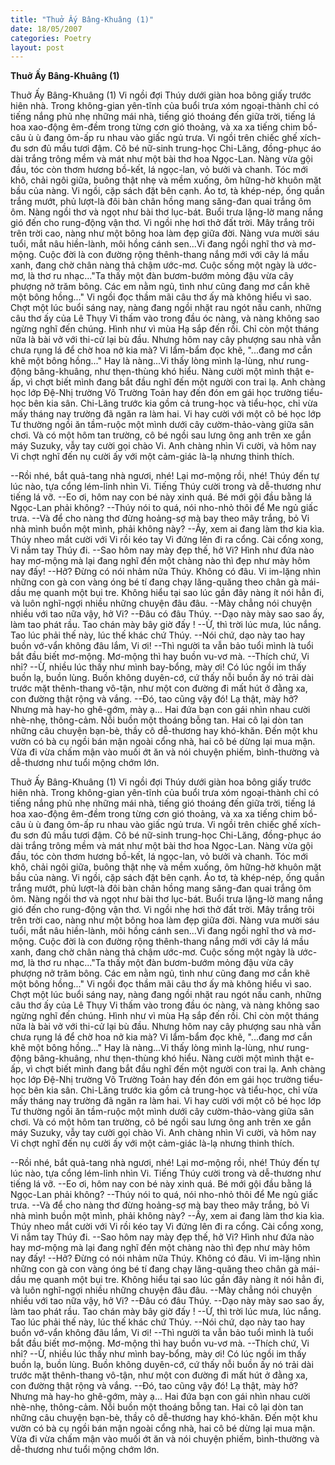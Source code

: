 ```yaml
---
title: "Thuở Ấy Bâng-Khuâng (1)"
date: 18/05/2007
categories: Poetry
layout: post
---
```


**Thuở Ấy Bâng-Khuâng (1)**

Thuở Ấy Bâng-Khuâng (1)
     Vi ngồi đợi Thúy dưới giàn hoa bông giấy trước hiên nhà.  Trong không-gian yên-tĩnh của buổi trưa xóm ngoại-thành chỉ có tiếng nắng phủ nhẹ những mái nhà, tiếng gió thoáng đến giữa trời, tiếng lá hoa xao-động êm-đềm trong từng cơn gió thoảng, và xa xa tiếng chim bồ-câu ù ù đang ôm-ấp ru nhau vào giấc ngủ trưa.
     Vi ngồi trên chiếc ghế xích-đu sơn đủ mầu tươi đậm.  Cô bé nữ-sinh trung-học Chi-Lăng, đồng-phục áo dài trắng trông mềm và mát như một bài thơ hoa Ngọc-Lan.  Nàng vừa gội đầu, tóc còn thơm hương bồ-kết, lá ngọc-lan, vỏ bưởi và chanh.  Tóc mới khô, chải ngôi giữa, buông thật nhẹ và mềm xuống, ôm hững-hờ khuôn mặt bầu của nàng.  Vi ngồi, cặp sách đặt bên cạnh.  Áo tơ, tà khép-nép, ống quần trắng mướt, phủ lượt-là đôi bàn chân hồng mang săng-đan quai trắng ôm ôm.  Nàng ngồi thơ và ngọt như bài thơ lục-bát.  Buổi trưa lặng-lờ mang nắng gió đến cho rung-động vận thơ.
     Vi ngồi nhẹ hơi thở đất trời.  Mây trắng trôi trên trời cao, nàng như một bông hoa làm đẹp giữa đời.  Nàng vưa mười sáu tuổi, mắt nâu hiền-lành, môi hồng cánh sen...Vi đang ngồi nghĩ thơ và mơ-mộng.  Cuộc đời là con đường rộng thênh-thang nắng mới với cây lá mầu xanh, đang chờ chân nàng thả chậm ước-mơ.  Cuộc sống một ngày là ước-mơ, là thơ ru nhạc..."Ta thấy một đàn bươm-bướm mỏng đậu vừa cây phượng nở trăm bông.  Các em nằm ngủ, tình như cũng đang mơ cắn khẽ một bông hồng..."  Vi ngồi đọc thầm mãi câu thơ ấy mà không hiểu vì sao.  Chợt một lúc buổi sáng nay, nàng đang ngồi nhặt rau ngót nấu canh, những câu thơ ấy của Lê Thụy Vi thấm vào trong đầu óc nàng, và nàng không sao ngừng nghĩ đến chúng.  Hình như vì mùa Hạ sắp đến rồi.  Chỉ còn một tháng nữa là bài vở với thi-cử lại bù đầu.  Nhưng hôm nay cây phượng sau nhà vẫn chưa rụng lá để chờ hoa nở kia mà?  Vi lẩm-bẩm đọc khẽ, "...đang mơ cắn khẽ một bông hồng..."   Hay là nàng...Vi thấy lòng mình lạ-lùng, như rung-động bâng-khuâng, như thẹn-thùng khó hiểu.  Nàng cười một mình thật e-ấp, vì chợt biết mình đang bắt đầu nghĩ đến một người con trai lạ.  Anh chàng học lớp Đệ-Nhị trường Võ Trường Toản hay đến đón em gái học trường tiểu-học bên kia sân.  Chi-Lăng trước kia gồm cả trung-học và tiểu-học, chỉ vừa mấy tháng nay trường đã ngăn ra làm hai.  Vi hay cười với một cô bé học lớp Tư thường ngồi ăn tầm-ruộc một mình dưới cây cườm-thảo-vàng giữa sân chơi.  Và có một hôm tan trường, cô bé ngồi sau lưng ông anh trên xe gắn máy Suzuky, vẫy tay cười gọi chào Vi.  Anh chàng nhìn Vi cười, và hôm nay Vi chợt nghĩ đến nụ cười ấy với một cảm-giác là-lạ nhưng thinh thích.

--Rồi nhé, bắt quả-tang nhà ngươi, nhé!  Lại mơ-mộng rồi, nhé!
    Thúy đến tự lúc nào, tựa cổng lém-lỉnh nhìn Vi.  Tiếng Thúy cười trong và dễ-thương như tiếng lá vỡ.
--Eo ơi, hôm nay con bé này xinh quá.  Bé mới gội đầu bằng lá Ngọc-Lan phải không?
--Thúy nói to quá, nói nho-nhỏ thôi để Me ngủ giấc trưa.
--Và để cho nàng thơ đừng hoảng-sợ mà bay theo mây trắng, bỏ Vi nhà mình buồn một mình, phải không này?
--Ấy, xem ai đang làm thơ kia kìa.
     Thúy nheo mắt cười với Vi rồi kéo tay Vi đứng lên đi ra cổng.  Cài cổng xong, Vi nắm tay Thúy đi.
--Sao hôm nay mày đẹp thế, hở Vi?  Hình như đứa nào hay mơ-mộng mà lại đang nghĩ đến một chàng nào thì đẹp như mày hôm nay đấy!
--Hở?  Đừng có nói nhảm nữa Thúy.  Không có đâu.
     Vi im-lặng nhìn những con gà con vàng óng bé tí đang chạy lăng-quăng theo chân gà mái-dầu mẹ quanh một bụi tre.  Không hiểu tại sao lúc gần đây nàng ít nói hẳn đi, và luôn nghĩ-ngợi nhiều những chuyện đâu đâu.
--Mày chẳng nói chuyện nhiều với tao nữa vậy, hở Vi?
--Đâu có đâu Thúy.
--Dạo này mày sao sao ấy, làm tao phát rầu.  Tao chán mày bây giờ đấy !
--Ừ, thì trời lúc mưa, lúc nắng.  Tao lúc phải thế này, lúc thế khác chứ Thúy.
--Nói chứ, dạo này tao hay buồn vớ-vẩn không đâu lắm, Vi ơi!
--Thì người ta vẫn bảo tuổi mình là tuổi bắt đầu biết mơ-mộng.  Mơ-mộng thì hay buồn vu-vơ mà.
--Thích chứ, Vi nhỉ?
--Ừ, nhiều lúc thấy như mình bay-bổng, mày ơi!  Có lúc ngồi im thấy buồn lạ, buồn lùng.  Buồn không duyên-cớ, cứ thấy nỗi buồn ấy nó trải dài trước mặt thênh-thang vô-tận, như một con đường đi mất hút ở đằng xa, con đường thật rộng và vắng.
--Đó, tao cũng vậy đó!  Lạ thật, mày hở? Nhưng mà hay-ho ghê-gớm, mày ạ...
     Hai đứa bạn con gái nhìn nhau cười nhè-nhẹ, thông-cảm.  Nỗi buồn một thoáng bỗng tan.  Hai cô lại dòn tan những câu chuyện bạn-bè, thầy cô dễ-thương hay khó-khăn.  Đến một khu vườn có bà cụ ngồi bán mận ngoài cổng nhà, hai cô bé dừng lại mua mận.  Vừa đi vừa chấm mận vào muối ớt ăn và nói chuyện phiếm, bình-thường và dễ-thương như tuổi mộng chớm lớn.

Thuở Ấy Bâng-Khuâng (1)
     Vi ngồi đợi Thúy dưới giàn hoa bông giấy trước hiên nhà.  Trong không-gian yên-tĩnh của buổi trưa xóm ngoại-thành chỉ có tiếng nắng phủ nhẹ những mái nhà, tiếng gió thoáng đến giữa trời, tiếng lá hoa xao-động êm-đềm trong từng cơn gió thoảng, và xa xa tiếng chim bồ-câu ù ù đang ôm-ấp ru nhau vào giấc ngủ trưa.
     Vi ngồi trên chiếc ghế xích-đu sơn đủ mầu tươi đậm.  Cô bé nữ-sinh trung-học Chi-Lăng, đồng-phục áo dài trắng trông mềm và mát như một bài thơ hoa Ngọc-Lan.  Nàng vừa gội đầu, tóc còn thơm hương bồ-kết, lá ngọc-lan, vỏ bưởi và chanh.  Tóc mới khô, chải ngôi giữa, buông thật nhẹ và mềm xuống, ôm hững-hờ khuôn mặt bầu của nàng.  Vi ngồi, cặp sách đặt bên cạnh.  Áo tơ, tà khép-nép, ống quần trắng mướt, phủ lượt-là đôi bàn chân hồng mang săng-đan quai trắng ôm ôm.  Nàng ngồi thơ và ngọt như bài thơ lục-bát.  Buổi trưa lặng-lờ mang nắng gió đến cho rung-động vận thơ.
     Vi ngồi nhẹ hơi thở đất trời.  Mây trắng trôi trên trời cao, nàng như một bông hoa làm đẹp giữa đời.  Nàng vưa mười sáu tuổi, mắt nâu hiền-lành, môi hồng cánh sen...Vi đang ngồi nghĩ thơ và mơ-mộng.  Cuộc đời là con đường rộng thênh-thang nắng mới với cây lá mầu xanh, đang chờ chân nàng thả chậm ước-mơ.  Cuộc sống một ngày là ước-mơ, là thơ ru nhạc..."Ta thấy một đàn bươm-bướm mỏng đậu vừa cây phượng nở trăm bông.  Các em nằm ngủ, tình như cũng đang mơ cắn khẽ một bông hồng..."  Vi ngồi đọc thầm mãi câu thơ ấy mà không hiểu vì sao.  Chợt một lúc buổi sáng nay, nàng đang ngồi nhặt rau ngót nấu canh, những câu thơ ấy của Lê Thụy Vi thấm vào trong đầu óc nàng, và nàng không sao ngừng nghĩ đến chúng.  Hình như vì mùa Hạ sắp đến rồi.  Chỉ còn một tháng nữa là bài vở với thi-cử lại bù đầu.  Nhưng hôm nay cây phượng sau nhà vẫn chưa rụng lá để chờ hoa nở kia mà?  Vi lẩm-bẩm đọc khẽ, "...đang mơ cắn khẽ một bông hồng..."   Hay là nàng...Vi thấy lòng mình lạ-lùng, như rung-động bâng-khuâng, như thẹn-thùng khó hiểu.  Nàng cười một mình thật e-ấp, vì chợt biết mình đang bắt đầu nghĩ đến một người con trai lạ.  Anh chàng học lớp Đệ-Nhị trường Võ Trường Toản hay đến đón em gái học trường tiểu-học bên kia sân.  Chi-Lăng trước kia gồm cả trung-học và tiểu-học, chỉ vừa mấy tháng nay trường đã ngăn ra làm hai.  Vi hay cười với một cô bé học lớp Tư thường ngồi ăn tầm-ruộc một mình dưới cây cườm-thảo-vàng giữa sân chơi.  Và có một hôm tan trường, cô bé ngồi sau lưng ông anh trên xe gắn máy Suzuky, vẫy tay cười gọi chào Vi.  Anh chàng nhìn Vi cười, và hôm nay Vi chợt nghĩ đến nụ cười ấy với một cảm-giác là-lạ nhưng thinh thích.

--Rồi nhé, bắt quả-tang nhà ngươi, nhé!  Lại mơ-mộng rồi, nhé!
    Thúy đến tự lúc nào, tựa cổng lém-lỉnh nhìn Vi.  Tiếng Thúy cười trong và dễ-thương như tiếng lá vỡ.
--Eo ơi, hôm nay con bé này xinh quá.  Bé mới gội đầu bằng lá Ngọc-Lan phải không?
--Thúy nói to quá, nói nho-nhỏ thôi để Me ngủ giấc trưa.
--Và để cho nàng thơ đừng hoảng-sợ mà bay theo mây trắng, bỏ Vi nhà mình buồn một mình, phải không này?
--Ấy, xem ai đang làm thơ kia kìa.
     Thúy nheo mắt cười với Vi rồi kéo tay Vi đứng lên đi ra cổng.  Cài cổng xong, Vi nắm tay Thúy đi.
--Sao hôm nay mày đẹp thế, hở Vi?  Hình như đứa nào hay mơ-mộng mà lại đang nghĩ đến một chàng nào thì đẹp như mày hôm nay đấy!
--Hở?  Đừng có nói nhảm nữa Thúy.  Không có đâu.
     Vi im-lặng nhìn những con gà con vàng óng bé tí đang chạy lăng-quăng theo chân gà mái-dầu mẹ quanh một bụi tre.  Không hiểu tại sao lúc gần đây nàng ít nói hẳn đi, và luôn nghĩ-ngợi nhiều những chuyện đâu đâu.
--Mày chẳng nói chuyện nhiều với tao nữa vậy, hở Vi?
--Đâu có đâu Thúy.
--Dạo này mày sao sao ấy, làm tao phát rầu.  Tao chán mày bây giờ đấy !
--Ừ, thì trời lúc mưa, lúc nắng.  Tao lúc phải thế này, lúc thế khác chứ Thúy.
--Nói chứ, dạo này tao hay buồn vớ-vẩn không đâu lắm, Vi ơi!
--Thì người ta vẫn bảo tuổi mình là tuổi bắt đầu biết mơ-mộng.  Mơ-mộng thì hay buồn vu-vơ mà.
--Thích chứ, Vi nhỉ?
--Ừ, nhiều lúc thấy như mình bay-bổng, mày ơi!  Có lúc ngồi im thấy buồn lạ, buồn lùng.  Buồn không duyên-cớ, cứ thấy nỗi buồn ấy nó trải dài trước mặt thênh-thang vô-tận, như một con đường đi mất hút ở đằng xa, con đường thật rộng và vắng.
--Đó, tao cũng vậy đó!  Lạ thật, mày hở? Nhưng mà hay-ho ghê-gớm, mày ạ...
     Hai đứa bạn con gái nhìn nhau cười nhè-nhẹ, thông-cảm.  Nỗi buồn một thoáng bỗng tan.  Hai cô lại dòn tan những câu chuyện bạn-bè, thầy cô dễ-thương hay khó-khăn.  Đến một khu vườn có bà cụ ngồi bán mận ngoài cổng nhà, hai cô bé dừng lại mua mận.  Vừa đi vừa chấm mận vào muối ớt ăn và nói chuyện phiếm, bình-thường và dễ-thương như tuổi mộng chớm lớn.
